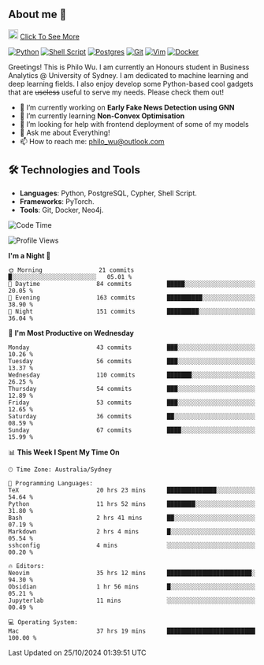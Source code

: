 ## About me 🤗

<a href="#"><img src="https://media.giphy.com/media/hvRJCLFzcasrR4ia7z/giphy.gif" width="20px" height="20px"></a> [Click To See More](https://codeboyphilo.github.io)

[![Python](https://img.shields.io/badge/python-3670A0?style=for-the-badge&logo=python&logoColor=ffdd54)](#)
[![Shell Script](https://img.shields.io/badge/shell_script-%23121011.svg?style=for-the-badge&logo=gnu-bash&logoColor=white)](#)
[![Postgres](https://img.shields.io/badge/postgres-%23316192.svg?style=for-the-badge&logo=postgresql&logoColor=white)](#)
[![Git](https://img.shields.io/badge/git-%23F05033.svg?style=for-the-badge&logo=git&logoColor=white)](#)
[![Vim](https://img.shields.io/badge/VIM-%2311AB00.svg?style=for-the-badge&logo=vim&logoColor=white)](#)
[![Docker](https://img.shields.io/badge/docker-%230db7ed.svg?style=for-the-badge&logo=docker&logoColor=white)](#)

Greetings! This is Philo Wu. I am currently an Honours student in Business Analytics \@ University of Sydney. I am dedicated to machine learning and deep learning fields. I also enjoy develop some Python-based cool gadgets that are ~~useless~~ useful to serve my needs. Please check them out!

- 🔭 I’m currently working on **Early Fake News Detection using GNN**
- 🌱 I’m currently learning **Non-Convex Optimisation**
- 🤔 I’m looking for help with frontend deployment of some of my models
- 💬 Ask me about Everything!
- 📫 How to reach me: philo_wu@outlook.com

## 🛠 Technologies and Tools
- **Languages**: Python, PostgreSQL, Cypher, Shell Script.
- **Frameworks**: PyTorch.
- **Tools**: Git, Docker, Neo4j.

<!--START_SECTION:waka-->
![Code Time](http://img.shields.io/badge/Code%20Time-593%20hrs%204%20mins-blue)

![Profile Views](http://img.shields.io/badge/Profile%20Views-0-blue)

**I'm a Night 🦉** 

```text
🌞 Morning                21 commits          █░░░░░░░░░░░░░░░░░░░░░░░░   05.01 % 
🌆 Daytime                84 commits          █████░░░░░░░░░░░░░░░░░░░░   20.05 % 
🌃 Evening                163 commits         ██████████░░░░░░░░░░░░░░░   38.90 % 
🌙 Night                  151 commits         █████████░░░░░░░░░░░░░░░░   36.04 % 
```
📅 **I'm Most Productive on Wednesday** 

```text
Monday                   43 commits          ███░░░░░░░░░░░░░░░░░░░░░░   10.26 % 
Tuesday                  56 commits          ███░░░░░░░░░░░░░░░░░░░░░░   13.37 % 
Wednesday                110 commits         ███████░░░░░░░░░░░░░░░░░░   26.25 % 
Thursday                 54 commits          ███░░░░░░░░░░░░░░░░░░░░░░   12.89 % 
Friday                   53 commits          ███░░░░░░░░░░░░░░░░░░░░░░   12.65 % 
Saturday                 36 commits          ██░░░░░░░░░░░░░░░░░░░░░░░   08.59 % 
Sunday                   67 commits          ████░░░░░░░░░░░░░░░░░░░░░   15.99 % 
```


📊 **This Week I Spent My Time On** 

```text
🕑︎ Time Zone: Australia/Sydney

💬 Programming Languages: 
TeX                      20 hrs 23 mins      ██████████████░░░░░░░░░░░   54.64 % 
Python                   11 hrs 52 mins      ████████░░░░░░░░░░░░░░░░░   31.80 % 
Bash                     2 hrs 41 mins       ██░░░░░░░░░░░░░░░░░░░░░░░   07.19 % 
Markdown                 2 hrs 4 mins        █░░░░░░░░░░░░░░░░░░░░░░░░   05.54 % 
sshconfig                4 mins              ░░░░░░░░░░░░░░░░░░░░░░░░░   00.20 % 

🔥 Editors: 
Neovim                   35 hrs 12 mins      ████████████████████████░   94.30 % 
Obsidian                 1 hr 56 mins        █░░░░░░░░░░░░░░░░░░░░░░░░   05.21 % 
Jupyterlab               11 mins             ░░░░░░░░░░░░░░░░░░░░░░░░░   00.49 % 

💻 Operating System: 
Mac                      37 hrs 19 mins      █████████████████████████   100.00 % 
```


 Last Updated on 25/10/2024 01:39:51 UTC
<!--END_SECTION:waka-->
